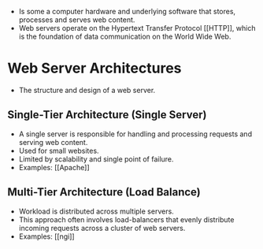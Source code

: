 - Is some a computer hardware and underlying software that stores, processes and serves web content.
- Web servers operate on the Hypertext Transfer Protocol [[HTTP]], which is the foundation of data communication on the World Wide Web.

# Web Server Architectures

- The structure and design of a web server.

## Single-Tier Architecture (Single Server)

- A single server is responsible for handling and processing requests and serving web content.
- Used for small websites.
- Limited by scalability and single point of failure.
- Examples: [[Apache]]

## Multi-Tier Architecture (Load Balance)

- Workload is distributed across multiple servers.
- This approach often involves load-balancers that evenly distribute incoming requests across a cluster of web servers.
- Examples: [[ngi]]